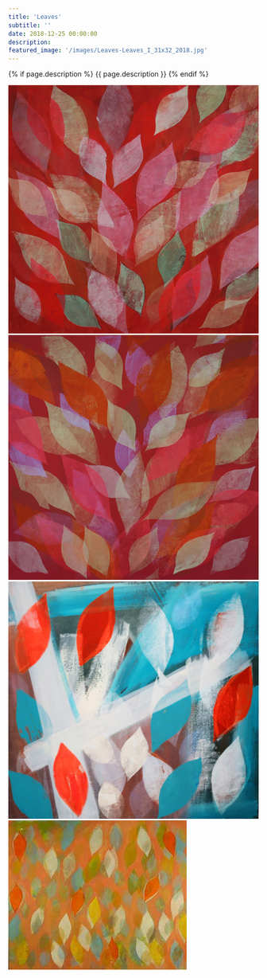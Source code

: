 ```yaml
---
title: 'Leaves'
subtitle: ''
date: 2018-12-25 00:00:00
description: 
featured_image: '/images/Leaves-Leaves_I_31x32_2018.jpg'
---
```


{% if page.description %}
{{ page.description }}
{% endif %}

<div class="gallery" data-columns="2">
    <img src="/images/Leaves-Leaves_I_31x32_2018.jpg" alt="Leaves I 31x32 2018"><img src="/images/Leaves-Leaves_II_31x32_2018.jpg" alt="Leaves II 31x32 2018"><img src="/images/Leaves-Leaves_III_31x32_2018.jpg" alt="Leaves III 31x32 2018"><img src="/images/Leaves-Leaves_IV_50x60_2018.jpg" alt="Leaves IV 50x60 2018">
</div>
